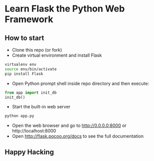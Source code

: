# Learn Flask the Python Web Framework

## How to start
- Clone this repo (or fork)
- Create virtual environment and install Flask
```bash
virtualenv env
source env/bin/activate
pip install Flask
```
- Open Python prompt shell inside repo directory and then execute:
```python
from app import init_db
init_db()
```
- Start the built-in web server
```bash
python app.py
```
- Open the web browser and go to http://0.0.0.0:8000 or http://localhost:8000
- Open http://flask.pocoo.org/docs to see the full documentation
## Happy Hacking
